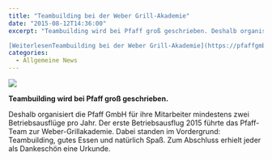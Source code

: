 ```yaml
---
title: "Teambuilding bei der Weber Grill-Akademie"
date: "2015-08-12T14:36:00"
excerpt: "Teambuilding wird bei Pfaff groß geschrieben. Deshalb organisiert die Pfaff GmbH für ihre Mitarbeiter mindestens zwei Betriebsausflüge pro Jahr. Der erste Betriebsausflug 2015 führte das … 

[WeiterlesenTeambuilding bei der Weber Grill-Akademie](https://pfaffgmbh.com/teambuilding-bei-der-weber-grill-akademie/#more-717 "Teambuilding bei der Weber Grill-Akademie")"
categories:
  - Allgemeine News
---
```

![](https://pfaffgmbh.com/wp-content/uploads/team-building-pfaff.jpg)

**Teambuilding wird bei Pfaff groß geschrieben.**

Deshalb organisiert die Pfaff GmbH für ihre Mitarbeiter mindestens zwei Betriebsausflüge pro Jahr. Der erste Betriebsausflug 2015 führte das Pfaff-Team zur Weber-Grillakademie. Dabei standen im Vordergrund: Teambuilding, gutes Essen und natürlich Spaß. Zum Abschluss erhielt jeder als Dankeschön eine Urkunde.